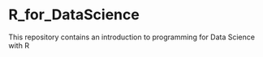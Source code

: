 # R_for_DataScience

This repository contains an introduction to programming for Data Science with R
